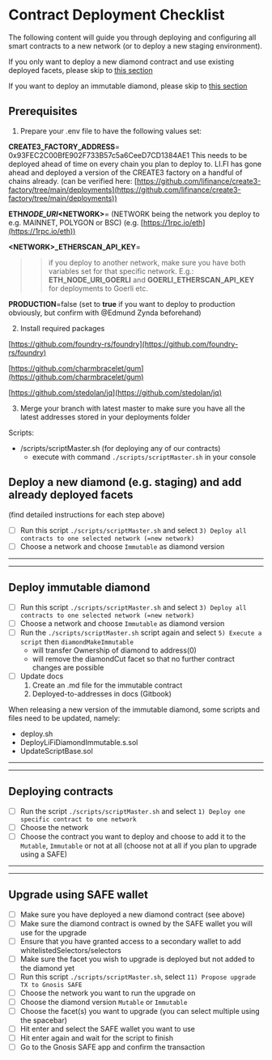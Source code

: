 # Contract Deployment Checklist

The following content will guide you through deploying and configuring all smart contracts to a new network (or to deploy a new staging environment).

If you only want to deploy a new diamond contract and use existing deployed facets, please skip to [this section](#deploy-new)

If you want to deploy an immutable diamond, please skip to [this section](#deploy-immutable)

## Prerequisites

1. Prepare your .env file to have the following values set:

**CREATE3_FACTORY_ADDRESS**= 0x93FEC2C00BfE902F733B57c5a6CeeD7CD1384AE1
This needs to be deployed ahead of time on every chain you plan to deploy to. LI.FI has gone ahead and deployed a version of the CREATE3 factory on a handful of chains already.
(can be verified here: [https://github.com/lifinance/create3-factory/tree/main/deployments](https://github.com/lifinance/create3-factory/tree/main/deployments))

**ETH*NODE_URI*\<NETWORK\>**=<add your own RPC link here> (NETWORK being the network you deploy to e.g. MAINNET, POLYGON or BSC)
(e.g. [https://1rpc.io/eth](https://1rpc.io/eth))

**\<NETWORK\>\_ETHERSCAN_API_KEY**=<add your own Etherscan API key here>

> > if you deploy to another network, make sure you have both variables set for that specific network. E.g.: **ETH_NODE_URI_GOERLI** and **GOERLI_ETHERSCAN_API_KEY** for deployments to Goerli etc.

**PRODUCTION**=false (set to **true** if you want to deploy to production obviously, but confirm with @Edmund Zynda beforehand)

2. Install required packages

[https://github.com/foundry-rs/foundry](https://github.com/foundry-rs/foundry)

[https://github.com/charmbracelet/gum](https://github.com/charmbracelet/gum)

[https://github.com/stedolan/jq](https://github.com/stedolan/jq)

3. Merge your branch with latest master to make sure you have all the latest addresses stored in your deployments folder

Scripts:

- /scripts/scriptMaster.sh (for deploying any of our contracts)
  - execute with command `./scripts/scriptMaster.sh` in your console

## <a name="deploy-new"></a>Deploy a new diamond (e.g. staging) and add already deployed facets

(find detailed instructions for each step above)

- [ ] Run this script `./scripts/scriptMaster.sh` and select `3) Deploy all contracts to one selected network (=new network)`
- [ ] Choose a network and choose `Immutable` as diamond version

---

---

## <a name="deploy-immutable"></a>Deploy immutable diamond

- [ ] Run this script `./scripts/scriptMaster.sh` and select `3) Deploy all contracts to one selected network (=new network)`
- [ ] Choose a network and choose `Immutable` as diamond version
- [ ] Run the `./scripts/scriptMaster.sh` script again and select `5) Execute a script` then `diamondMakeImmutable`
  - will transfer Ownership of diamond to address(0)
  - will remove the diamondCut facet so that no further contract changes are possible
- [ ] Update docs
  1. Create an .md file for the immutable contract
  2. Deployed-to-addresses in docs (Gitbook)

When releasing a new version of the immutable diamond, some scripts and files need to be updated, namely:

- deploy.sh
- DeployLiFiDiamondImmutable.s.sol
- UpdateScriptBase.sol

---

---

## <a name="deploying-contracts"></a>Deploying contracts

- [ ] Run the script `./scripts/scriptMaster.sh` and select `1) Deploy one specific contract to one network`
- [ ] Choose the network
- [ ] Choose the contract you want to deploy and choose to add it to the `Mutable`, `Immutable` or not at all (choose not at all if you plan to upgrade using a SAFE)

---

---

## <a name="upgrade-using-safe"></a>Upgrade using SAFE wallet

- [ ] Make sure you have deployed a new diamond contract (see above)
- [ ] Make sure the diamond contract is owned by the SAFE wallet you will use for the upgrade
- [ ] Ensure that you have granted access to a secondary wallet to add whitelistedSelectors/selectors
- [ ] Make sure the facet you wish to upgrade is deployed but not added to the diamond yet
- [ ] Run this script `./scripts/scriptMaster.sh`, select `11) Propose upgrade TX to Gnosis SAFE`
- [ ] Choose the network you want to run the upgrade on
- [ ] Choose the diamond version `Mutable` or `Immutable`
- [ ] Choose the facet(s) you want to upgrade (you can select multiple using the spacebar)
- [ ] Hit enter and select the SAFE wallet you want to use
- [ ] Hit enter again and wait for the script to finish
- [ ] Go to the Gnosis SAFE app and confirm the transaction
